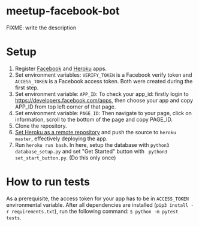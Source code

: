 # meetup-facebook-bot
FIXME: write the description

# Setup
1. Register [Facebook](https://developers.facebook.com/docs/messenger-platform/guides/setup) and [Heroku](https://dashboard.heroku.com) apps. 
2. Set environment variables: `VERIFY_TOKEN` is a Facebook verify token and `ACCESS_TOKEN` is a Facebook access token. Both were created during the first step.
3. Set environment variable: `APP_ID`: To check your app_id: firstly login to https://developers.facebook.com/apps, then choose your app and copy APP_ID from top left corner of that page.
4. Set environment variable: `PAGE_ID`: Then navigate to your page, click on information, scroll to the bottom of the page and copy PAGE_ID.
5. Clone the repository.
6. [Set Heroku as a remote repository](https://stackoverflow.com/questions/5129598/how-to-link-a-folder-with-an-existing-heroku-app) and push the source to `heroku master`, effectively deploying the app.
7. Run `heroku run bash`. In here, setup the database with `python3 database_setup.py` and set "Get Started" button with ` python3 set_start_button.py`. (Do this only once)

# How to run tests
As a prerequisite, the access token for your app has to be in `ACCESS_TOKEN` environmental variable.
After all dependencies are installed (`pip3 install -r requirements.txt`), run the following command:
`$ python -m pytest tests`.

